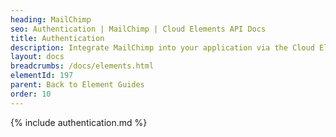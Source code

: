 ```yaml
---
heading: MailChimp
seo: Authentication | MailChimp | Cloud Elements API Docs
title: Authentication
description: Integrate MailChimp into your application via the Cloud Elements APIs.
layout: docs
breadcrumbs: /docs/elements.html
elementId: 197
parent: Back to Element Guides
order: 10
---
```


{% include authentication.md %}
